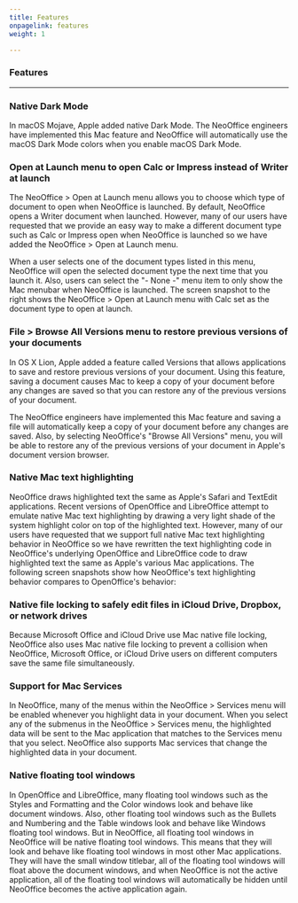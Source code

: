 ```yaml
---
title: Features
onpagelink: features
weight: 1

---
```


### **Features**
--------

### Native Dark Mode

In macOS Mojave, Apple added native Dark Mode. The NeoOffice engineers have implemented this Mac feature and NeoOffice will automatically use the macOS Dark Mode colors when you enable macOS Dark Mode.

### Open at Launch menu to open Calc or Impress instead of Writer at launch

The NeoOffice &gt; Open at Launch menu allows you to choose which type of document to open when NeoOffice is launched. By default, NeoOffice opens a Writer document when launched. However, many of our users have requested that we provide an easy way to make a different document type such as Calc or Impress open when NeoOffice is launched so we have added the NeoOffice &gt; Open at Launch menu.

When a user selects one of the document types listed in this menu, NeoOffice will open the selected document type the next time that you launch it. Also, users can select the "- None -" menu item to only show the Mac menubar when NeoOffice is launched. The screen snapshot to the right shows the NeoOffice &gt; Open at Launch menu with Calc set as the document type to open at launch.

### File &gt; Browse All Versions menu to restore previous versions of your documents

In OS X Lion, Apple added a feature called Versions that allows applications to save and restore previous versions of your document. Using this feature, saving a document causes Mac to keep a copy of your document before any changes are saved so that you can restore any of the previous versions of your document.

The NeoOffice engineers have implemented this Mac feature and saving a file will automatically keep a copy of your document before any changes are saved. Also, by selecting NeoOffice's "Browse All Versions" menu, you will be able to restore any of the previous versions of your document in Apple's document version browser.

### Native Mac text highlighting

NeoOffice draws highlighted text the same as Apple's Safari and TextEdit applications. Recent versions of OpenOffice and LibreOffice attempt to emulate native Mac text highlighting by drawing a very light shade of the system highlight color on top of the highlighted text. However, many of our users have requested that we support full native Mac text highlighting behavior in NeoOffice so we have rewritten the text highlighting code in NeoOffice's underlying OpenOffice and LibreOffice code to draw highlighted text the same as Apple's various Mac applications. The following screen snapshots show how NeoOffice's text highlighting behavior compares to OpenOffice's behavior:

### Native file locking to safely edit files in iCloud Drive, Dropbox, or network drives

Because Microsoft Office and iCloud Drive use Mac native file locking, NeoOffice also uses Mac native file locking to prevent a collision when NeoOffice, Microsoft Office, or iCloud Drive users on different computers save the same file simultaneously.

### Support for Mac Services

In NeoOffice, many of the menus within the NeoOffice &gt; Services menu will be enabled whenever you highlight data in your document. When you select any of the submenus in the NeoOffice &gt; Services menu, the highlighted data will be sent to the Mac application that matches to the Services menu that you select. NeoOffice also supports Mac services that change the highlighted data in your document.

### Native floating tool windows

In OpenOffice and LibreOffice, many floating tool windows such as the Styles and Formatting and the Color windows look and behave like document windows. Also, other floating tool windows such as the Bullets and Numbering and the Table windows look and behave like Windows floating tool windows. But in NeoOffice, all floating tool windows in NeoOffice will be native floating tool windows. This means that they will look and behave like floating tool windows in most other Mac applications. They will have the small window titlebar, all of the floating tool windows will float above the document windows, and when NeoOffice is not the active application, all of the floating tool windows will automatically be hidden until NeoOffice becomes the active application again.
